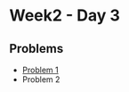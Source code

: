 # Week2 - Day 3

## Problems
- [Problem 1](https://leetcode.com/problems/power-of-four/description/?envType=problem-list-v2&envId=bit-manipulation)
- Problem 2
